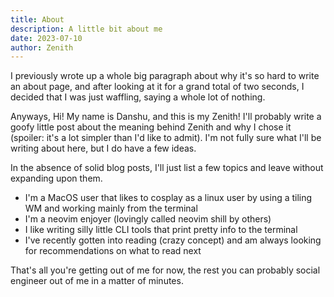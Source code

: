 ```yaml
---
title: About
description: A little bit about me
date: 2023-07-10
author: Zenith
---
```


I previously wrote up a whole big paragraph about why it's so hard to write an about page, and after looking at it for a grand total of two seconds, I decided that I was just waffling, saying a whole lot of nothing. 

Anyways, Hi! My name is Danshu, and this is my Zenith! I'll probably write a goofy little post about the meaning behind Zenith and why I chose it (spoiler: it's a lot simpler than I'd like to admit). I'm not fully sure what I'll be writing about here, but I do have a few ideas. 

In the absence of solid blog posts, I'll just list a few topics and leave without expanding upon them.

- I'm a MacOS user that likes to cosplay as a linux user by using a tiling WM and working mainly from the terminal
- I'm a neovim enjoyer (lovingly called neovim shill by others) 
- I like writing silly little CLI tools that print pretty info to the terminal
- I've recently gotten into reading (crazy concept) and am always looking for recommendations on what to read next

That's all you're getting out of me for now, the rest you can probably social engineer out of me in a matter of minutes.
